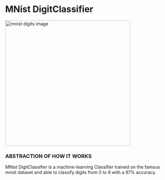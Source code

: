 # **MNist DigitClassifier**


<img height="400" src="C:\Users\deusm\Desktop\PROJECTS\PROJECT Hello_Web\v002 Hello_Web\src\Assets\Images\Main image\mnist digits.png" title="mnist digits image" width=""/>

### ABSTRACTION OF HOW IT WORKS
MNist DigitClassifier is a machine-learning Classifier trained on the famous mnist dataset and able to 
classify digits from 0 to 9 with a 97% accuracy.
